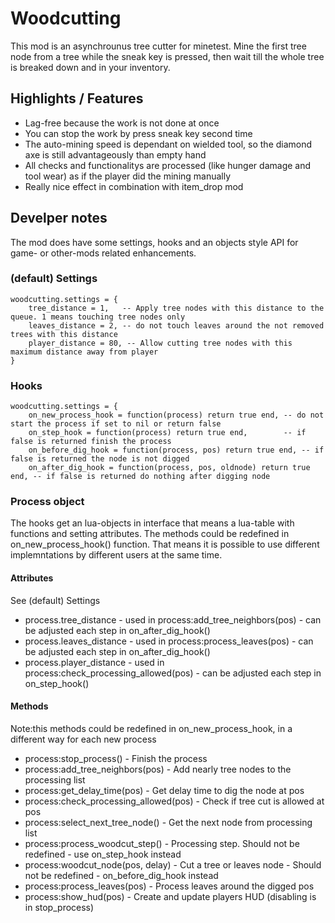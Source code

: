 # Woodcutting

This mod is an asynchrounus tree cutter for minetest. Mine the first tree node from a tree while the sneak key is pressed, then wait till the whole tree is breaked down and in your inventory.

## Highlights / Features
  - Lag-free because the work is not done at once
  - You can stop the work by press sneak key second time
  - The auto-mining speed is dependant on wielded tool, so the diamond axe is still advantageously than empty hand
  - All checks and functionalitys are processed (like hunger damage and tool wear) as if the player did the mining manually
  - Really nice effect in combination with item_drop mod

## Develper notes
The mod does have some settings, hooks and an objects style API for game- or other-mods related enhancements.

### (default) Settings
```
woodcutting.settings = {
	tree_distance = 1,   -- Apply tree nodes with this distance to the queue. 1 means touching tree nodes only
	leaves_distance = 2, -- do not touch leaves around the not removed trees with this distance
	player_distance = 80, -- Allow cutting tree nodes with this maximum distance away from player
}
```

### Hooks
```
woodcutting.settings = {
	on_new_process_hook = function(process) return true end, -- do not start the process if set to nil or return false
	on_step_hook = function(process) return true end,        -- if false is returned finish the process
	on_before_dig_hook = function(process, pos) return true end, -- if false is returned the node is not digged
	on_after_dig_hook = function(process, pos, oldnode) return true end, -- if false is returned do nothing after digging node
  ```
  
 ### Process object
 The hooks get an lua-objects in interface that means a lua-table with functions and setting attributes. The methods could be redefined in on_new_process_hook() function. That means it is possible to use different implemntations by different users at the same time.

#### Attributes
See (default) Settings
  - process.tree_distance   - used in process:add_tree_neighbors(pos) - can be adjusted each step in on_after_dig_hook()
  - process.leaves_distance - used in process:process_leaves(pos) - can be adjusted each step in on_after_dig_hook()
  - process.player_distance - used in process:check_processing_allowed(pos) - can be adjusted each step in on_step_hook()

#### Methods
Note:this methods could be redefined in on_new_process_hook, in a different way for each new process
  - process:stop_process()          - Finish the process
  - process:add_tree_neighbors(pos) - Add nearly tree nodes to the processing list
  - process:get_delay_time(pos)     - Get delay time to dig the node at pos
  - process:check_processing_allowed(pos) - Check if tree cut is allowed at pos
  - process:select_next_tree_node() - Get the next node from processing list
  - process:process_woodcut_step()  - Processing step. Should not be redefined - use on_step_hook instead
  - process:woodcut_node(pos, delay) - Cut a tree or leaves node - Should not be redefined - on_before_dig_hook instead
  - process:process_leaves(pos)     - Process leaves around the digged pos
  - process:show_hud(pos)           - Create and update players HUD (disabling is in stop_process)
  
